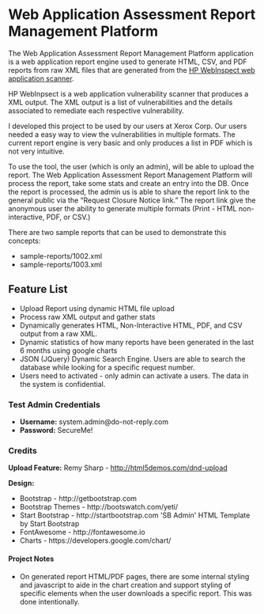 <h1>Web Application Assessment Report Management Platform</h1>

The Web Application Assessment Report Management Platform application is a web application report engine used to generate HTML, CSV, and PDF reports from raw XML files that are generated from the <a href="http://www8.hp.com/us/en/software-solutions/software.html?compURI=1341991#.UrSh6XnWJpc">HP WebInspect web application scanner</a>.  

HP WebInpsect is a web application vulnerability scanner that produces a XML output. The XML output is a list of vulnerabilities and the details associated to remediate each respective vulnerability.

I developed this project to be used by our users at Xerox Corp.  Our users needed a easy way to view the vulnerabilities in multiple formats.  The current report engine is very basic and only produces a list in PDF which is not very intuitive.

To use the tool, the user (which is only an admin), will be able to upload the report.  The Web Application Assessment Report Management Platform will process the report, take some stats and create an entry into the DB.   Once the report is processed, the admin us is able to share the report link to the general public via the “Request Closure Notice link.”  The report link give the anonymous user the ability to generate multiple formats (Print - HTML non-interactive, PDF, or CSV.)

There are two sample reports that can be used to demonstrate this concepts:

<ul>
<li>sample-reports/1002.xml
<li>sample-reports/1003.xml
</ul>

<h2>Feature List</h2>
<ul>
<li>Upload Report using dynamic HTML file upload
<li>Process raw XML output and gather stats
<li>Dynamically generates HTML, Non-Interactive HTML, PDF, and CSV output from a raw XML. 
<li>Dynamic statistics of how many reports have been generated in the last 6 months using google charts
<li>JSON (JQuery) Dynamic Search Engine.  Users are able to search the database while looking for a specific request number.
<li>Users need to activated - only admin can activate a users.  The data in the system is confidential.
</ul>

<h3>Test Admin Credentials</h3>
<ul>
<li><strong>Username:</strong> system.admin@do-not-reply.com
<li><strong>Password:</strong> SecureMe!
</ul>

<h3>Credits</h3>

<strong>Upload Feature:</strong> Remy Sharp - http://html5demos.com/dnd-upload

<strong>Design:</strong>
<ul>
<li>Bootstrap - http://getbootstrap.com
<li>Bootstrap Themes - http://bootswatch.com/yeti/ 
<li>Start Bootstrap - http://startbootstrap.com 'SB Admin' HTML Template by Start Bootstrap
<li>FontAwesome - http://fontawesome.io
<li>Charts - https://developers.google.com/chart/
</ul>

<h4>Project Notes</h4>
<ul>

<li>On generated report HTML/PDF pages, there are some internal styling and javascript to aide in the chart creation and support styling of specific elements when the user downloads a specific report.  This was done intentionally. 

</ul>